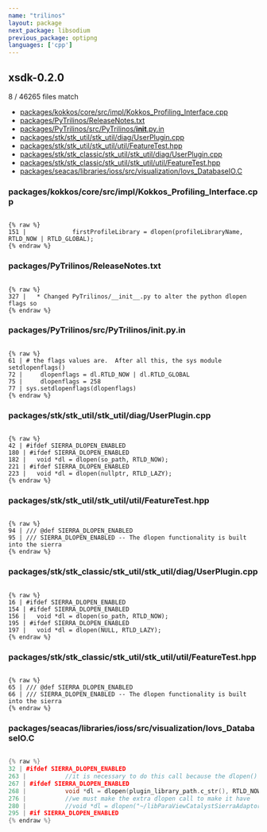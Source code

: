 ```yaml
---
name: "trilinos"
layout: package
next_package: libsodium
previous_package: optipng
languages: ['cpp']
---
```

## xsdk-0.2.0
8 / 46265 files match

 - [packages/kokkos/core/src/impl/Kokkos_Profiling_Interface.cpp](#packageskokkoscoresrcimplkokkos_profiling_interfacecpp)
 - [packages/PyTrilinos/ReleaseNotes.txt](#packagespytrilinosreleasenotestxt)
 - [packages/PyTrilinos/src/PyTrilinos/__init__.py.in](#packagespytrilinossrcpytrilinos__init__pyin)
 - [packages/stk/stk_util/stk_util/diag/UserPlugin.cpp](#packagesstkstk_utilstk_utildiaguserplugincpp)
 - [packages/stk/stk_util/stk_util/util/FeatureTest.hpp](#packagesstkstk_utilstk_utilutilfeaturetesthpp)
 - [packages/stk/stk_classic/stk_util/stk_util/diag/UserPlugin.cpp](#packagesstkstk_classicstk_utilstk_utildiaguserplugincpp)
 - [packages/stk/stk_classic/stk_util/stk_util/util/FeatureTest.hpp](#packagesstkstk_classicstk_utilstk_utilutilfeaturetesthpp)
 - [packages/seacas/libraries/ioss/src/visualization/Iovs_DatabaseIO.C](#packagesseacaslibrariesiosssrcvisualizationiovs_databaseioc)

### packages/kokkos/core/src/impl/Kokkos_Profiling_Interface.cpp

```

{% raw %}
151 |             firstProfileLibrary = dlopen(profileLibraryName, RTLD_NOW | RTLD_GLOBAL);
{% endraw %}

```
### packages/PyTrilinos/ReleaseNotes.txt

```

{% raw %}
327 |   * Changed PyTrilinos/__init__.py to alter the python dlopen flags so
{% endraw %}

```
### packages/PyTrilinos/src/PyTrilinos/__init__.py.in

```

{% raw %}
61 | # the flags values are.  After all this, the sys module setdlopenflags()
72 |     dlopenflags = dl.RTLD_NOW | dl.RTLD_GLOBAL
75 |     dlopenflags = 258
77 | sys.setdlopenflags(dlopenflags)
{% endraw %}

```
### packages/stk/stk_util/stk_util/diag/UserPlugin.cpp

```

{% raw %}
42 | #ifdef SIERRA_DLOPEN_ENABLED
180 | #ifdef SIERRA_DLOPEN_ENABLED
182 |   void *dl = dlopen(so_path, RTLD_NOW);
221 | #ifdef SIERRA_DLOPEN_ENABLED
223 |   void *dl = dlopen(nullptr, RTLD_LAZY);
{% endraw %}

```
### packages/stk/stk_util/stk_util/util/FeatureTest.hpp

```

{% raw %}
94 | /// @def SIERRA_DLOPEN_ENABLED
95 | /// SIERRA_DLOPEN_ENABLED -- The dlopen functionality is built into the sierra
{% endraw %}

```
### packages/stk/stk_classic/stk_util/stk_util/diag/UserPlugin.cpp

```

{% raw %}
16 | #ifdef SIERRA_DLOPEN_ENABLED
154 | #ifdef SIERRA_DLOPEN_ENABLED
156 |   void *dl = dlopen(so_path, RTLD_NOW);
195 | #ifdef SIERRA_DLOPEN_ENABLED
197 |   void *dl = dlopen(NULL, RTLD_LAZY);
{% endraw %}

```
### packages/stk/stk_classic/stk_util/stk_util/util/FeatureTest.hpp

```

{% raw %}
65 | /// @def SIERRA_DLOPEN_ENABLED
66 | /// SIERRA_DLOPEN_ENABLED -- The dlopen functionality is built into the sierra
{% endraw %}

```
### packages/seacas/libraries/ioss/src/visualization/Iovs_DatabaseIO.C

```cpp

{% raw %}
32 | #ifdef SIERRA_DLOPEN_ENABLED
263 |           //it is necessary to do this call because the dlopen() in
267 | #ifdef SIERRA_DLOPEN_ENABLED
268 |           void *dl = dlopen(plugin_library_path.c_str(), RTLD_NOW | RTLD_GLOBAL);
276 |           //we must make the extra dlopen call to make it have
280 |           //void *dl = dlopen("~/libParaViewCatalystSierraAdaptor.so",
295 | #if SIERRA_DLOPEN_ENABLED
{% endraw %}

```